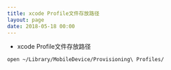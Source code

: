 ```yaml
---
title: xcode Profile文件存放路径
layout: page
date: 2018-05-18 00:00
---
```


- xcode Profile文件存放路径

```
open ~/Library/MobileDevice/Provisioning\ Profiles/ 
```

